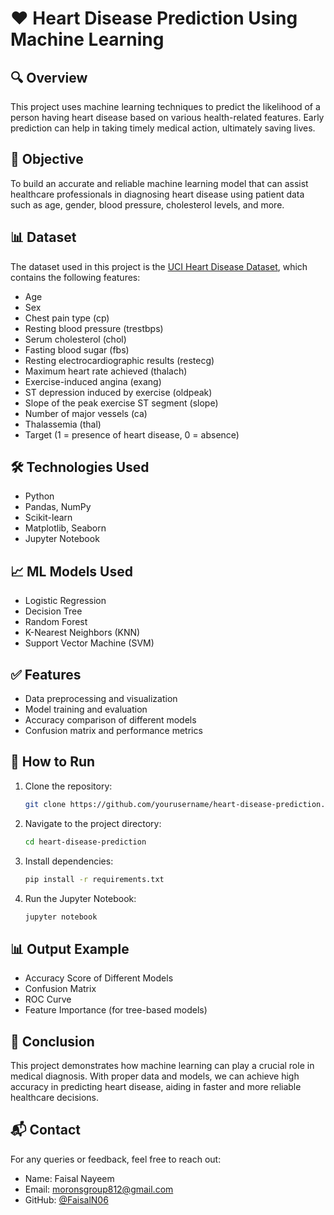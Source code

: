 # ❤️ Heart Disease Prediction Using Machine Learning

## 🔍 Overview

This project uses machine learning techniques to predict the likelihood of a person having heart disease based on various health-related features. Early prediction can help in taking timely medical action, ultimately saving lives.

## 🧠 Objective

To build an accurate and reliable machine learning model that can assist healthcare professionals in diagnosing heart disease using patient data such as age, gender, blood pressure, cholesterol levels, and more.

## 📊 Dataset

The dataset used in this project is the [UCI Heart Disease Dataset](https://archive.ics.uci.edu/ml/datasets/heart+Disease), which contains the following features:

* Age
* Sex
* Chest pain type (cp)
* Resting blood pressure (trestbps)
* Serum cholesterol (chol)
* Fasting blood sugar (fbs)
* Resting electrocardiographic results (restecg)
* Maximum heart rate achieved (thalach)
* Exercise-induced angina (exang)
* ST depression induced by exercise (oldpeak)
* Slope of the peak exercise ST segment (slope)
* Number of major vessels (ca)
* Thalassemia (thal)
* Target (1 = presence of heart disease, 0 = absence)

## 🛠️ Technologies Used

* Python
* Pandas, NumPy
* Scikit-learn
* Matplotlib, Seaborn
* Jupyter Notebook

## 📈 ML Models Used

* Logistic Regression
* Decision Tree
* Random Forest
* K-Nearest Neighbors (KNN)
* Support Vector Machine (SVM)

## ✅ Features

* Data preprocessing and visualization
* Model training and evaluation
* Accuracy comparison of different models
* Confusion matrix and performance metrics

## 🚀 How to Run

1. Clone the repository:

   ```bash
   git clone https://github.com/yourusername/heart-disease-prediction.git
   ```
2. Navigate to the project directory:

   ```bash
   cd heart-disease-prediction
   ```
3. Install dependencies:

   ```bash
   pip install -r requirements.txt
   ```
4. Run the Jupyter Notebook:

   ```bash
   jupyter notebook
   ```

## 📊 Output Example

* Accuracy Score of Different Models
* Confusion Matrix
* ROC Curve
* Feature Importance (for tree-based models)

## 📌 Conclusion

This project demonstrates how machine learning can play a crucial role in medical diagnosis. With proper data and models, we can achieve high accuracy in predicting heart disease, aiding in faster and more reliable healthcare decisions.

## 📬 Contact

For any queries or feedback, feel free to reach out:

* Name: Faisal Nayeem
* Email: moronsgroup812@gmail.com
* GitHub: [@FaisalN06](https://github.com/FaisalN06)
